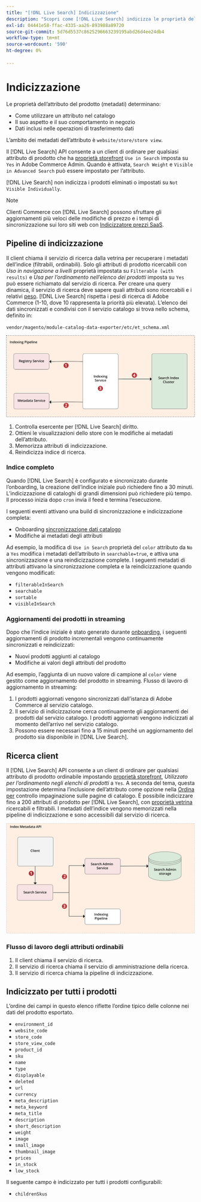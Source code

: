 ```yaml
---
title: "[!DNL Live Search] Indicizzazione"
description: "Scopri come [!DNL Live Search] indicizza le proprietà dell’attributo del prodotto."
exl-id: 04441e58-ffac-4335-aa26-893988a89720
source-git-commit: 5d76d5537c8625296663239195abd26d4ee24db4
workflow-type: tm+mt
source-wordcount: '590'
ht-degree: 0%

---
```


# Indicizzazione

Le proprietà dell’attributo del prodotto (metadati) determinano:

* Come utilizzare un attributo nel catalogo
* Il suo aspetto e il suo comportamento in negozio
* Dati inclusi nelle operazioni di trasferimento dati

L’ambito dei metadati dell’attributo è `website/store/store view`.

Il [!DNL Live Search] API consente a un client di ordinare per qualsiasi attributo di prodotto che ha [proprietà storefront](https://experienceleague.adobe.com/docs/commerce-admin/catalog/product-attributes/product-attributes.html) `Use in Search` imposta su `Yes` in Adobe Commerce Admin. Quando è attivata, `Search Weight` e `Visible in Advanced Search` può essere impostato per l’attributo.

[!DNL Live Search] non indicizza i prodotti eliminati o impostati su `Not Visible Individually`.

>[!NOTE]
>
> Clienti Commerce con [!DNL Live Search] possono sfruttare gli aggiornamenti più veloci delle modifiche di prezzo e i tempi di sincronizzazione sui loro siti web con [Indicizzatore prezzi SaaS](../price-index/index.md).

## Pipeline di indicizzazione

Il client chiama il servizio di ricerca dalla vetrina per recuperare i metadati dell’indice (filtrabili, ordinabili). Solo gli attributi di prodotto ricercabili con *Uso in navigazione a livelli* proprietà impostata su `Filterable (with results)` e *Usa per l’ordinamento nell’elenco dei prodotti* imposta su `Yes` può essere richiamato dal servizio di ricerca.
Per creare una query dinamica, il servizio di ricerca deve sapere quali attributi sono ricercabili e i relativi [peso](https://experienceleague.adobe.com/docs/commerce-admin/catalog/catalog/search/search-results.html#weighted-search). [!DNL Live Search] rispetta i pesi di ricerca di Adobe Commerce (1-10, dove 10 rappresenta la priorità più elevata). L’elenco dei dati sincronizzati e condivisi con il servizio catalogo si trova nello schema, definito in:

`vendor/magento/module-catalog-data-exporter/etc/et_schema.xml`

![[!DNL Live Search] diagramma di ricerca client indicizzazione](assets/indexing-pipeline.svg)

1. Controlla esercente per [!DNL Live Search] diritto.
1. Ottieni le visualizzazioni dello store con le modifiche ai metadati dell’attributo.
1. Memorizza attributi di indicizzazione.
1. Reindicizza indice di ricerca.

### Indice completo

Quando [!DNL Live Search] è configurato e sincronizzato durante l’onboarding, la creazione dell’indice iniziale può richiedere fino a 30 minuti. L’indicizzazione di cataloghi di grandi dimensioni può richiedere più tempo. Il processo inizia dopo `cron` invia il feed e termina l’esecuzione.

I seguenti eventi attivano una build di sincronizzazione e indicizzazione completa:

* Onboarding [sincronizzazione dati catalogo](install.md#synchronize-catalog-data)
* Modifiche ai metadati degli attributi

Ad esempio, la modifica di `Use in Search` proprietà del `color` attributo da `No` a `Yes` modifica i metadati dell’attributo in `searchable=true`, e attiva una sincronizzazione e una reindicizzazione complete. I seguenti metadati di attributi attivano la sincronizzazione completa e la reindicizzazione quando vengono modificati:

* `filterableInSearch`
* `searchable`
* `sortable`
* `visibleInSearch`

### Aggiornamenti dei prodotti in streaming

Dopo che l’indice iniziale è stato generato durante [onboarding](install.md#synchronize-catalog-data), i seguenti aggiornamenti di prodotto incrementali vengono continuamente sincronizzati e reindicizzati:

* Nuovi prodotti aggiunti al catalogo
* Modifiche ai valori degli attributi del prodotto

Ad esempio, l’aggiunta di un nuovo valore di campione al `color` viene gestito come aggiornamento del prodotto in streaming.
Flusso di lavoro di aggiornamento in streaming:

1. I prodotti aggiornati vengono sincronizzati dall’istanza di Adobe Commerce al servizio catalogo.
1. Il servizio di indicizzazione cerca continuamente gli aggiornamenti dei prodotti dal servizio catalogo. I prodotti aggiornati vengono indicizzati al momento dell’arrivo nel servizio catalogo.
1. Possono essere necessari fino a 15 minuti perché un aggiornamento del prodotto sia disponibile in [!DNL Live Search].

## Ricerca client

Il [!DNL Live Search] API consente a un client di ordinare per qualsiasi attributo di prodotto ordinabile impostando [proprietà storefront](https://experienceleague.adobe.com/docs/commerce-admin/catalog/product-attributes/product-attributes.html), *Utilizzato per l’ordinamento negli elenchi di prodotti* a `Yes`. A seconda del tema, questa impostazione determina l’inclusione dell’attributo come opzione nella [Ordina per](https://experienceleague.adobe.com/docs/commerce-admin/catalog/catalog/navigation/navigation.html) controllo impaginazione sulle pagine di catalogo. È possibile indicizzare fino a 200 attributi di prodotto per [!DNL Live Search], con [proprietà vetrina](https://experienceleague.adobe.com/docs/commerce-admin/catalog/product-attributes/product-attributes.html) ricercabili e filtrabili.
I metadati dell’indice vengono memorizzati nella pipeline di indicizzazione e sono accessibili dal servizio di ricerca.

![[!DNL Live Search] diagramma API metadati indice](assets/index-metadata-api.svg)

### Flusso di lavoro degli attributi ordinabili

1. Il client chiama il servizio di ricerca.
1. Il servizio di ricerca chiama il servizio di amministrazione della ricerca.
1. Il servizio di ricerca chiama la pipeline di indicizzazione.

## Indicizzato per tutti i prodotti

L’ordine dei campi in questo elenco riflette l’ordine tipico delle colonne nei dati del prodotto esportato.

* `environment_id`
* `website_code`
* `store_code`
* `store_view_code`
* `product_id`
* `sku`
* `name`
* `type`
* `displayable`
* `deleted`
* `url`
* `currency`
* `meta_description`
* `meta_keyword`
* `meta_title`
* `description`
* `short_description`
* `weight`
* `image`
* `small_image`
* `thumbnail_image`
* `prices`
* `in_stock`
* `low_stock`

Il seguente campo è indicizzato per tutti i prodotti configurabili:

* `childrenSkus`
